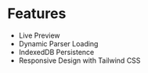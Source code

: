 # Features  
- Live Preview  
- Dynamic Parser Loading  
- IndexedDB Persistence  
- Responsive Design with Tailwind CSS  